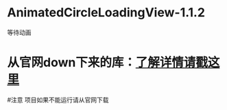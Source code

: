 # AnimatedCircleLoadingView-1.1.2
等待动画


从官网down下来的库：[了解详情请戳这里](http://components.xamarin.com/view/AnimatedCircleLoadingView)
===========================

#注意
项目如果不能运行请从官网下载
